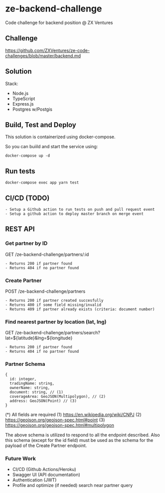 # ze-backend-challenge
Code challenge for backend position @ ZX Ventures

## Challenge
https://github.com/ZXVentures/ze-code-challenges/blob/master/backend.md

## Solution
Stack: 
- Node.js
- TypeScript
- Express.js
- Postgres w/Postgis

## Build, Test and Deploy

This solution is containerized using docker-compose.

So you can buiild and start the service using:
```
docker-compose up -d
```

## Run tests
```
docker-compose exec app yarn test
```

## CI/CD (TODO)
```
- Setup a Github action to run tests on push and pull request event
- Setup a github action to deploy master branch on merge event
```

## REST API

### Get partner by ID
GET /ze-backend-challenge/partners/:id
```
- Returns 200 if partner found
- Returns 404 if no partner found
```
### Create Partner
POST /ze-backend-challenge/partners
```
- Returns 200 if partner created succesfully
- Returns 400 if some field missing/invalid
- Returns 409 if partner already exists (criteria: document number)
```
### Find nearest partner by location (lat, lng)
GET /ze-backend-challenge/partners/search?lat=${latitude}&lng=${longitude}
```
- Returns 200 if partner found
- Returns 404 if no partner found
```
### Partner Schema
```
{
  id: integer,
  tradingName: string,
  ownerName: string,
  document: string, // (1)
  coverageArea: GeoJSON(Multipolygon), // (2)
  address: GeoJSON(Point) // (3)
}
```
(*) All fields are required
(1) https://en.wikipedia.org/wiki/CNPJ
(2) https://geojson.org/geojson-spec.html#point
(3) https://geojson.org/geojson-spec.html#multipolygon

The above schema is utilized to respond to all the endpoint described. 
Also this schema (except for the id field) must be used as the schema for the payload of the Create Partner endpoint.

### Future Work
- CI/CD (Github Actions/Heroku)
- Swagger UI (API documentation)
- Authentication (JWT)
- Profile and optimize (if needed) search near partner query

